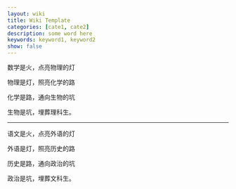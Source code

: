 ```yaml
---
layout: wiki
title: Wiki Template
categories: [cate1, cate2]
description: some word here
keywords: keyword1, keyword2
show: false
---
```


数学是火，点亮物理的灯

物理是灯，照亮化学的路

化学是路，通向生物的坑

生物是坑，埋葬理科生。

---

语文是火，点亮外语的灯

外语是灯，照亮历史的路

历史是路，通向政治的坑

政治是坑，埋葬文科生。

